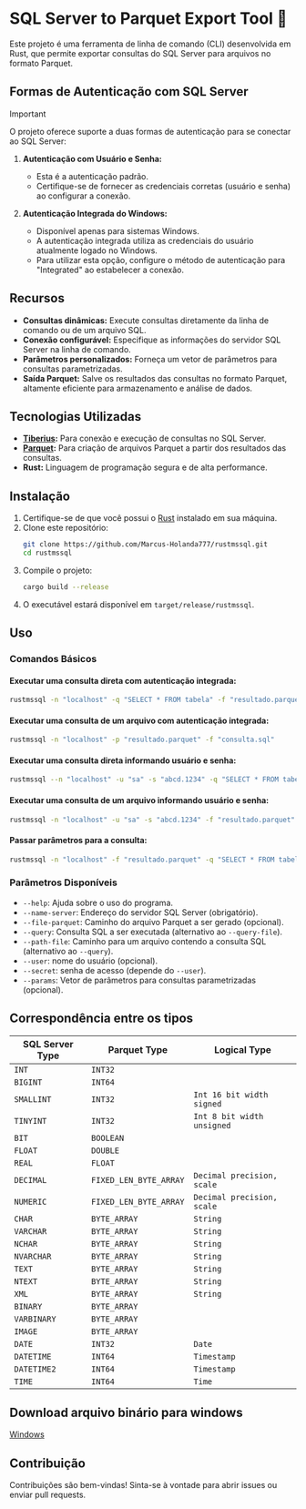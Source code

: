# SQL Server to Parquet Export Tool 🦀

Este projeto é uma ferramenta de linha de comando (CLI) desenvolvida em Rust, que permite exportar consultas do SQL Server para arquivos no formato Parquet.

## Formas de Autenticação com SQL Server 

> [!IMPORTANT]
> O projeto oferece suporte a duas formas de autenticação para se conectar ao SQL Server:

1. **Autenticação com Usuário e Senha:**
   - Esta é a autenticação padrão.
   - Certifique-se de fornecer as credenciais corretas (usuário e senha) ao configurar a conexão.

2. **Autenticação Integrada do Windows:**
   - Disponível apenas para sistemas Windows.
   - A autenticação integrada utiliza as credenciais do usuário atualmente logado no Windows.
   - Para utilizar esta opção, configure o método de autenticação para "Integrated" ao estabelecer a conexão.

## Recursos

- **Consultas dinâmicas:** Execute consultas diretamente da linha de comando ou de um arquivo SQL.
- **Conexão configurável:** Especifique as informações do servidor SQL Server na linha de comando.
- **Parâmetros personalizados:** Forneça um vetor de parâmetros para consultas parametrizadas.
- **Saída Parquet:** Salve os resultados das consultas no formato Parquet, altamente eficiente para armazenamento e análise de dados.

## Tecnologias Utilizadas

- **[Tiberius](https://github.com/prisma/tiberius):** Para conexão e execução de consultas no SQL Server.
- **[Parquet](https://docs.rs/parquet/latest/parquet/):** Para criação de arquivos Parquet a partir dos resultados das consultas.
- **Rust:** Linguagem de programação segura e de alta performance.

## Instalação

1. Certifique-se de que você possui o [Rust](https://www.rust-lang.org/tools/install) instalado em sua máquina.
2. Clone este repositório:
   ```bash
   git clone https://github.com/Marcus-Holanda777/rustmssql.git
   cd rustmssql
   ```
3. Compile o projeto:
   ```bash
   cargo build --release
   ```
4. O executável estará disponível em `target/release/rustmssql`.

## Uso

### Comandos Básicos

#### Executar uma consulta direta com autenticação integrada:
```bash
rustmssql -n "localhost" -q "SELECT * FROM tabela" -f "resultado.parquet"
```

#### Executar uma consulta de um arquivo com autenticação integrada:
```bash
rustmssql -n "localhost" -p "resultado.parquet" -f "consulta.sql"
```

#### Executar uma consulta direta informando usuário e senha:
```bash
rustmssql --n "localhost" -u "sa" -s "abcd.1234" -q "SELECT * FROM tabela" -f "resultado.parquet"
```

#### Executar uma consulta de um arquivo informando usuário e senha:
```bash
rustmssql -n "localhost" -u "sa" -s "abcd.1234" -f "resultado.parquet" -p "consulta.sql"
```

#### Passar parâmetros para a consulta:
```bash
rustmssql -n "localhost" -f "resultado.parquet" -q "SELECT * FROM tabela WHERE coluna = @P1" 1290 
```

### Parâmetros Disponíveis

- `--help`: Ajuda sobre o uso do programa.
- `--name-server`: Endereço do servidor SQL Server (obrigatório).
- `--file-parquet`: Caminho do arquivo Parquet a ser gerado (opcional).
- `--query`: Consulta SQL a ser executada (alternativo ao `--query-file`).
- `--path-file`: Caminho para um arquivo contendo a consulta SQL (alternativo ao `--query`).
- `--user`: nome do usuário (opcional).
- `--secret`: senha de acesso (depende do `--user`).
- `--params`: Vetor de parâmetros para consultas parametrizadas (opcional).

## Correspondência entre os tipos

| SQL Server Type       | Parquet Type           | Logical Type               |
|-----------------------|------------------------|----------------------------|
| `INT`                 | `INT32`                |                            |
| `BIGINT`              | `INT64`                |                            |
| `SMALLINT`            | `INT32`                | `Int 16 bit width signed`  |
| `TINYINT`             | `INT32`                | `Int 8 bit width unsigned` | 
| `BIT`                 | `BOOLEAN`              |                            |
| `FLOAT`               | `DOUBLE`               |                            |
| `REAL`                | `FLOAT`                |                            |
| `DECIMAL`             | `FIXED_LEN_BYTE_ARRAY` | `Decimal precision, scale` |  
| `NUMERIC`             | `FIXED_LEN_BYTE_ARRAY` | `Decimal precision, scale` |
| `CHAR`                | `BYTE_ARRAY`           | `String`                   |
| `VARCHAR`             | `BYTE_ARRAY`           | `String`                   |
| `NCHAR`               | `BYTE_ARRAY`           | `String`                   |
| `NVARCHAR`            | `BYTE_ARRAY`           | `String`                   |
| `TEXT`                | `BYTE_ARRAY`           | `String`                   |
| `NTEXT`               | `BYTE_ARRAY`           | `String`                   |
| `XML`                 | `BYTE_ARRAY`           | `String`                   |
| `BINARY`              | `BYTE_ARRAY`           |                            |
| `VARBINARY`           | `BYTE_ARRAY`           |                            |
| `IMAGE`               | `BYTE_ARRAY`           |                            |
| `DATE`                | `INT32`                | `Date`                     |
| `DATETIME`            | `INT64`                | `Timestamp`                |
| `DATETIME2`           | `INT64`                | `Timestamp`                |
| `TIME`                | `INT64`                | `Time`                     |

## Download arquivo binário para windows

[Windows](https://github.com/Marcus-Holanda777/rustmssql/releases/tag/v0.1.1)

## Contribuição

Contribuições são bem-vindas! Sinta-se à vontade para abrir issues ou enviar pull requests.